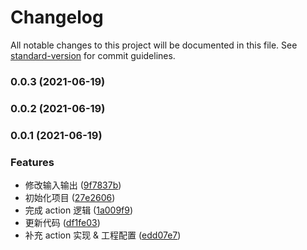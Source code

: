 # Changelog

All notable changes to this project will be documented in this file. See [standard-version](https://github.com/conventional-changelog/standard-version) for commit guidelines.

### 0.0.3 (2021-06-19)

### 0.0.2 (2021-06-19)

### 0.0.1 (2021-06-19)


### Features

* 修改输入输出 ([9f7837b](https://github.com/hadeshe93/gh-action-aliyun-oss/commit/9f7837bb587e245a9564e7a18b900353c092aacc))
* 初始化项目 ([27e2606](https://github.com/hadeshe93/gh-action-aliyun-oss/commit/27e260651db8147ae62a3dadb0f45312243c4e0e))
* 完成 action 逻辑 ([1a009f9](https://github.com/hadeshe93/gh-action-aliyun-oss/commit/1a009f923447a232d5fa586faeab9dee37be730c))
* 更新代码 ([df1fe03](https://github.com/hadeshe93/gh-action-aliyun-oss/commit/df1fe033a627c1473efe9eb60e599d671dffa6d6))
* 补充 action 实现 & 工程配置 ([edd07e7](https://github.com/hadeshe93/gh-action-aliyun-oss/commit/edd07e71831de1c0e2431ed7753e690b736ab247))
